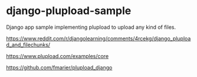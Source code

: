 # django-plupload-sample
Django app sample implementing plupload to upload any kind of files.


https://www.reddit.com/r/djangolearning/comments/4rcekg/django_plupload_and_filechunks/

https://www.plupload.com/examples/core

https://github.com/fmarier/plupload_django